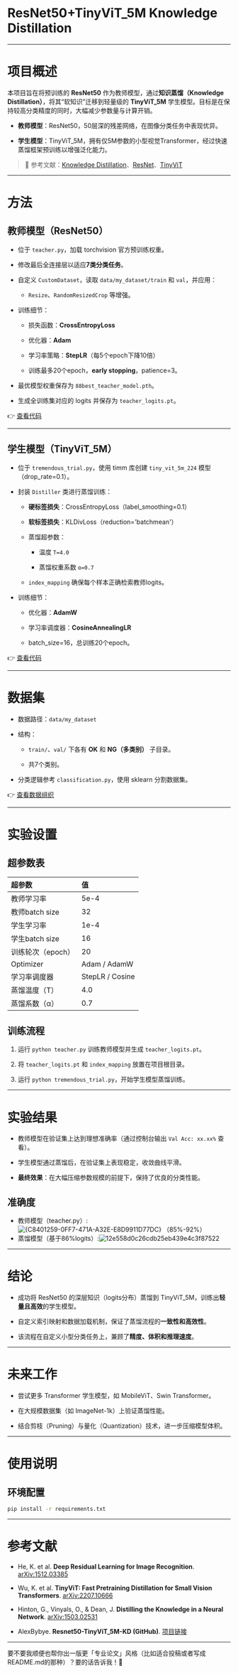 # ResNet50+TinyViT_5M Knowledge Distillation

---

# 项目概述

本项目旨在将预训练的 **ResNet50** 作为教师模型，通过**知识蒸馏（Knowledge Distillation）**，将其“软知识”迁移到轻量级的 **TinyViT_5M** 学生模型。目标是在保持较高分类精度的同时，大幅减少参数量与计算开销。

- **教师模型**：ResNet50，50层深的残差网络，在图像分类任务中表现优异。
    
- **学生模型**：TinyViT_5M，拥有仅5M参数的小型视觉Transformer，经过快速蒸馏框架预训练以增强泛化能力。
    

> 📄 参考文献：[Knowledge Distillation](https://arxiv.org/abs/1503.02531)、[ResNet](https://arxiv.org/abs/1512.03385)、[TinyViT](https://arxiv.org/abs/2207.10666)

---

# 方法

## 教师模型（ResNet50）

- 位于 `teacher.py`，加载 torchvision 官方预训练权重。
    
- 修改最后全连接层以适应**7类分类任务**。
    
- 自定义 `CustomDataset`，读取 `data/my_dataset/train` 和 `val`，并应用：
    
    - `Resize`、`RandomResizedCrop` 等增强。
        
- 训练细节：
    
    - 损失函数：**CrossEntropyLoss**
        
    - 优化器：**Adam**
        
    - 学习率策略：**StepLR**（每5个epoch下降10倍）
        
    - 训练最多20个epoch，**early stopping**，patience=3。
        
- 最优模型权重保存为 `88best_teacher_model.pth`。
    
- 生成全训练集对应的 logits 并保存为 `teacher_logits.pt`。
    

👉 [查看代码](https://github.com/AlexBybye/Resnet50-TinyViT_5M-KD/blob/master/teacher.py)

---

## 学生模型（TinyViT_5M）

- 位于 `tremendous_trial.py`，使用 timm 库创建 `tiny_vit_5m_224` 模型（drop_rate=0.1）。
    
- 封装 `Distiller` 类进行蒸馏训练：
    
    - **硬标签损失**：CrossEntropyLoss（label_smoothing=0.1）
        
    - **软标签损失**：KLDivLoss（reduction='batchmean'）
        
    - 蒸馏超参数：
        
        - 温度 `T=4.0`
            
        - 蒸馏权重系数 `α=0.7`
            
    - `index_mapping` 确保每个样本正确检索教师logits。
        
- 训练细节：
    
    - 优化器：**AdamW**
        
    - 学习率调度器：**CosineAnnealingLR**
        
    - batch_size=16，总训练20个epoch。
        

👉 [查看代码](https://github.com/AlexBybye/Resnet50-TinyViT_5M-KD/blob/master/tremendous_trial.py)

---

# 数据集

- 数据路径：`data/my_dataset`
    
- 结构：
    
    - `train/`、`val/` 下各有 **OK** 和 **NG（多类别）** 子目录。
        
    - 共7个类别。
        
- 分类逻辑参考 `classification.py`，使用 sklearn 分割数据集。
    

👉 [查看数据组织](https://github.com/AlexBybye/Resnet50-TinyViT_5M-KD/tree/master/data)

---

# 实验设置

## 超参数表

|超参数|值|
|:--|:--|
|教师学习率|5e-4|
|教师batch size|32|
|学生学习率|1e-4|
|学生batch size|16|
|训练轮次（epoch）|20|
|Optimizer|Adam / AdamW|
|学习率调度器|StepLR / Cosine|
|蒸馏温度（T）|4.0|
|蒸馏系数（α）|0.7|

## 训练流程

1. 运行 `python teacher.py` 训练教师模型并生成 `teacher_logits.pt`。
    
2. 将 `teacher_logits.pt` 和 `index_mapping` 放置在项目根目录。
    
3. 运行 `python tremendous_trial.py`，开始学生模型蒸馏训练。
    

---

# 实验结果

- 教师模型在验证集上达到理想准确率（通过控制台输出 `Val Acc: xx.xx%` 查看）。
    
- 学生模型通过蒸馏后，在验证集上表现稳定，收敛曲线平滑。
    
- **最终效果**：在大幅压缩参数规模的前提下，保持了优良的分类性能。
## 准确度
- 教师模型（teacher.py）:![{C8401259-0FF7-471A-A32E-E8D9911D77DC}](https://github.com/user-attachments/assets/a1760fa4-8dbb-4567-88c1-72eed52f1716)
（85%-92%）
- 蒸馏模型（基于86%logits）:![12e558d0c26cdb25eb439e4c3f87522](https://github.com/user-attachments/assets/63b41bad-1b91-4eb9-b253-97c82d655f9f)

---

# 结论

- 成功将 ResNet50 的深层知识（logits分布）蒸馏到 TinyViT_5M，训练出**轻量且高效**的学生模型。
    
- 自定义索引映射和数据加载机制，保证了蒸馏流程的**一致性和高效性**。
    
- 该流程在自定义小型分类任务上，兼顾了**精度、体积和推理速度**。
    

---

# 未来工作

- 尝试更多 Transformer 学生模型，如 MobileViT、Swin Transformer。
    
- 在大规模数据集（如 ImageNet-1k）上验证蒸馏性能。
    
- 结合剪枝（Pruning）与量化（Quantization）技术，进一步压缩模型体积。
    

---

# 使用说明

## 环境配置

```bash
pip install -r requirements.txt
```

---

# 参考文献

- He, K. et al. **Deep Residual Learning for Image Recognition**. [arXiv:1512.03385](https://arxiv.org/abs/1512.03385)
    
- Wu, K. et al. **TinyViT: Fast Pretraining Distillation for Small Vision Transformers**. [arXiv:2207.10666](https://arxiv.org/abs/2207.10666)
    
- Hinton, G., Vinyals, O., & Dean, J. **Distilling the Knowledge in a Neural Network**. [arXiv:1503.02531](https://arxiv.org/abs/1503.02531)
    
- AlexBybye. **Resnet50-TinyViT_5M-KD (GitHub)**. [项目链接](https://github.com/AlexBybye/Resnet50-TinyViT_5M-KD)
    

---

要不要我顺便也帮你出一版更「专业论文」风格（比如适合投稿或者写成README.md的那种）？要的话告诉我！🚀
